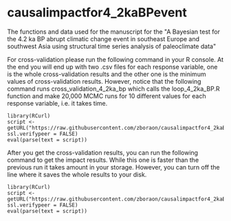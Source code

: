 # causalimpactfor4_2kaBPevent
The functions and data used for the manuscript for the "A Bayesian test for the 4.2 ka BP abrupt climatic change event in southeast Europe and southwest Asia using structural time series analysis of paleoclimate data"


For cross-validation please run the following command in your R console. At the end you will end up with two .csv files for each response variable, one is the whole cross-validation results and the other one is the minimum values of cross-validation results. However, notice that the following command runs cross_validation_4_2ka_bp which calls the loop_4_2ka_BP.R function and make 20,000 MCMC runs for 10 different values for each response variable, i.e. it takes time.

```{r, eval = F}
library(RCurl)
script <- getURL("https://raw.githubusercontent.com/zboraon/causalimpactfor4_2kaBPevent/master/cross_validation_4_2ka_bp", ssl.verifypeer = FALSE)
eval(parse(text = script))
```
After you get the cross-validation results, you can run the following command to get the impact results. While this one is faster than the previous run it takes amount in your storage. However, you can turn off the line where it saves the whole results to your disk.

```{r, eval = F}
library(RCurl)
script <- getURL("https://raw.githubusercontent.com/zboraon/causalimpactfor4_2kaBPevent/master/path_causalimpact_after_cv", ssl.verifypeer = FALSE)
eval(parse(text = script))
```
